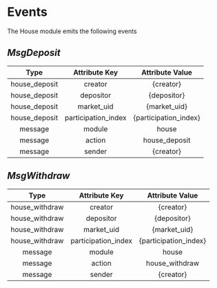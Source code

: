 # **Events**

The House module emits the following events

## *MsgDeposit*

|  Type         |    Attribute Key    |    Attribute Value    |
|:-------------:|:-------------------:|:---------------------:|
| house_deposit | creator             |  {creator}            |
| house_deposit | depositor           |  {depositor}          |
| house_deposit | market_uid          |  {market_uid}         |
| house_deposit | participation_index |  {participation_index}|
| message       | module              |  house                |
| message       | action              |  house_deposit        |
| message       | sender              |  {creator}            |

## *MsgWithdraw*

|  Type          |    Attribute Key    |    Attribute Value    |
|:--------------:|:-------------------:|:---------------------:|
| house_withdraw | creator             |  {creator}            |
| house_withdraw | depositor           |  {depositor}          |
| house_withdraw | market_uid          |  {market_uid}         |
| house_withdraw | participation_index |  {participation_index}|
| message        | module              |  house                |
| message        | action              |  house_withdraw       |
| message        | sender              |  {creator}            |
